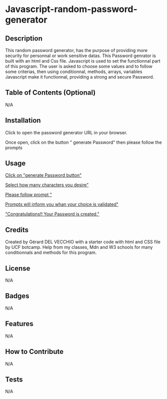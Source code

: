 # Javascript-random-password-generator


## Description

This random password generator, has the purpose of providing more security for  personnal or  work sensitive datas. This Password genrator is built with an html and Css file. Javascript is used to  set the functionnal part of this program. 
The user is asked to  choose  some values and to follow some criterias, then using conditionnal, methods, arrays, variables  Javascript make it functionnal, providing a strong and secure Password.

## Table of Contents (Optional)

N/A

## Installation


Click to open the password generator URL in your browser.

Once open, click on the button " generate Password"  then please follow the prompts


## Usage

[Click on "generate Password button"](./assets/images/Password%20gen%201.png)

[Select how many characters you desire"](./assets/images/Password%20gen%202.png)

[Please follow prompt "](./assets/images/Password%20gen%201.png)

[Prompts will inform you whan your choice is validated"](./assets/images/Password%20gen%204.png)

["Congratulations!! Your Password is created."](./assets/images/Password%20gen%205.png)



## Credits

Created by Gérard DEL VECCHIO with a starter code  with html and CSS file by UCF botcamp.
Help from my classes, Mdn and W3 schools for many conditionnals and methods for this program.

## License

N/A

## Badges

N/A

## Features

N/A

## How to Contribute

N/A

## Tests

N/A